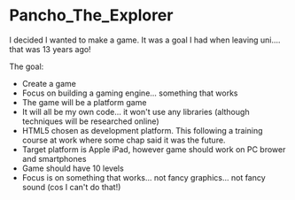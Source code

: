 # Pancho_The_Explorer

 I decided I wanted to make a game. It was a goal I had when leaving uni.... that was 13 years ago!

 The goal:
 - Create a game
 - Focus on building a gaming engine... something that works
 - The game will be a platform game
 - It will all be my own code... it won't use any libraries (although techniques will be researched online)
 - HTML5 chosen as development platform. This following a training course at work where some chap said it was the future.
 - Target platform is Apple iPad, however game should work on PC brower and smartphones
 - Game should have 10 levels
 - Focus is on something that works... not fancy graphics... not fancy sound (cos I can't do that!)
